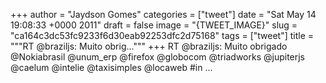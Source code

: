 
+++
author = "Jaydson Gomes"
categories = ["tweet"]
date = "Sat May 14 19:08:33 +0000 2011"
draft = false
image = "{TWEET_IMAGE}"
slug = "ca164c3dc53fc9233f6d30eab92253dfc2d75168"
tags = ["tweet"]
title = """RT @braziljs: Muito obrig..."""
+++
RT @braziljs: Muito obrigado @Nokiabrasil @unum_erp @firefox @globocom @triadworks @jupiterjs @caelum @intelie @taxisimples @locaweb #in ...
